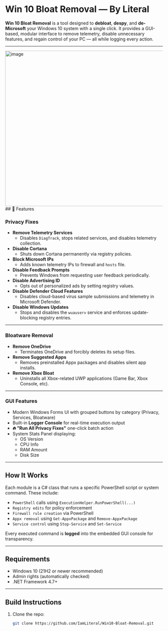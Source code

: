 ﻿# Win 10 Bloat Removal — By Literal

**Win 10 Bloat Removal** is a tool designed to **debloat**, **despy**, and **de-Microsoft** your Windows 10 system with a single click. It provides a GUI-based, modular interface to remove telemetry, disable unnecessary features, and regain control of your PC — all while logging every action.

---
<img width="846" height="497" alt="image" src="https://github.com/user-attachments/assets/5d4c46ae-52d0-4f3f-8e3d-92a0f6672144" />
## 🧠 Features

### Privacy Fixes
- **Remove Telemetry Services**
  - Disables `DiagTrack`, stops related services, and disables telemetry collection.
- **Disable Cortana**
  - Shuts down Cortana permanently via registry policies.
- **Block Microsoft IPs**
  - Adds known telemetry IPs to firewall and `hosts` file.
- **Disable Feedback Prompts**
  - Prevents Windows from requesting user feedback periodically.
- **Disable Advertising ID**
  - Opts out of personalized ads by setting registry values.
- **Disable Defender Cloud Features**
  - Disables cloud-based virus sample submissions and telemetry in Microsoft Defender.
- **Disable Windows Updates**
  - Stops and disables the `wuauserv` service and enforces update-blocking registry entries.

---
 
###  Bloatware Removal
- **Remove OneDrive**
  - Terminates OneDrive and forcibly deletes its setup files.
- **Remove Suggested Apps**
  - Removes preinstalled Appx packages and disables silent app installs.
- **Remove Xbox Bloat**
  - Uninstalls all Xbox-related UWP applications (Game Bar, Xbox Console, etc).

---

###  GUI Features
- Modern Windows Forms UI with grouped buttons by category (Privacy, Services, Bloatware)
- Built-in **Logger Console** for real-time execution output
- **🔥 "Run All Privacy Fixes"** one-click batch action
- System Stats Panel displaying:
  - OS Version
  - CPU Info
  - RAM Amount
  - Disk Size

---

## How It Works

Each module is a C# class that runs a specific PowerShell script or system command. These include:

- `PowerShell` calls using `ExecutionHelper.RunPowerShell(...)`
- `Registry edits` for policy enforcement
- `Firewall rule creation` via PowerShell
- `Appx removal` using `Get-AppxPackage` and `Remove-AppxPackage`
- `Service control` using `Stop-Service` and `Set-Service`

Every executed command is **logged** into the embedded GUI console for transparency.

---

##  Requirements

- Windows 10 (21H2 or newer recommended)
- Admin rights (automatically checked)
- .NET Framework 4.7+

---

##  Build Instructions

1. Clone the repo:
   ```bash
   git clone https://github.com/IamLiteral/Win10-Bloat-Removal.git
